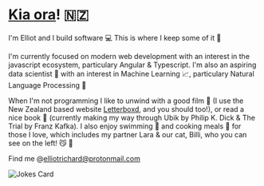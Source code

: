 # [Kia ora](https://www.newzealand.com/int/feature/the-meaning-of-kia-ora/)! :new_zealand:
I'm Elliot and I build software :computer:  This is where I keep some of it :orange_book:

I'm currently focused on modern web development with an interest in the javascript ecosystem, particulary Angular & Typescript.
I'm also an aspiring data scientist :thinking: with an interest in Machine Learning :chart_with_upwards_trend:, particulary Natural Language Processing :speak_no_evil:

When I'm not programming I like to unwind with a good film :vhs: (I use the New Zealand based website [Letterboxd](https://letterboxd.com), and you should too!), or read a nice book :book: (currently making my way through Ubik by Philip K. Dick & The Trial by Franz Kafka). I also enjoy swimming :ocean: and cooking meals :pizza: for those I love, which includes my partner Lara & our cat, Billi, who you can see on the left! :smirk_cat: :paw_prints:

Find me @[elliotrichard@protonmail.com](mailto:elliotrichard@protonmail.com)

![Jokes Card](https://readme-jokes-ochre.vercel.app/api)
